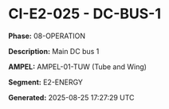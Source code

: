# CI-E2-025 - DC-BUS-1

**Phase:** 08-OPERATION

**Description:** Main DC bus 1

**AMPEL:** AMPEL-01-TUW (Tube and Wing)

**Segment:** E2-ENERGY

**Generated:** 2025-08-25 17:27:29 UTC
